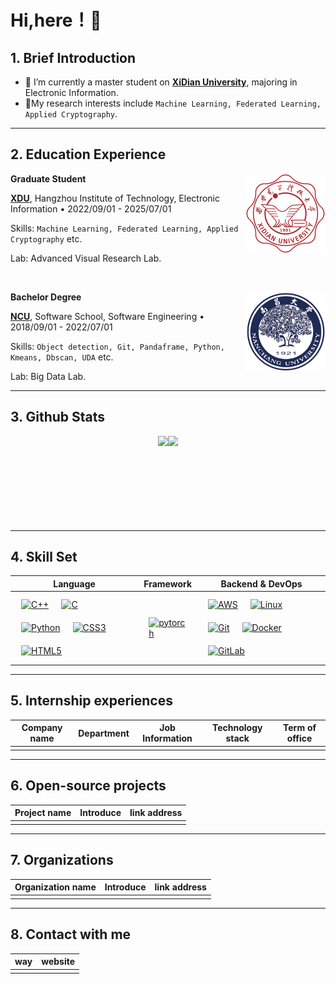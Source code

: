 <!-- profile logo 个人资料徽标 -->
<!-- <div align="center">
  <a href="https://zone.ivan-zhang.com.cn/"><img src="https://img.shields.io/badge/Website-博客-blue" /></a>&emsp;
  <a href="https://www.researchgate.net/profile/Yifan-Zhang-253/"><img src="https://img.shields.io/badge/RG-ResearchGate-blue" /></a>&emsp; -->
  <!-- visitor statistics logo 访问量统计徽标 -->
<!--  <img src="https://komarev.com/ghpvc/?username=ZhangIvan1&label=Views&color=0e75b6&style=flat" alt="访问量统计" /><br>


  <!-- metrics 基础资料 -->
<!--  <picture>
    <img src="/github-metrics.svg" alt="Metrics" width="80%" />
  </picture>
</div> -->

# Hi,here！👋

## 1. Brief Introduction

- 🔭 I’m currently a master student on [**XiDian University**](https://www.xidian.edu.cn/), majoring in Electronic Information.
- 🌱My research interests include `Machine Learning, Federated Learning, Applied Cryptography`.

---



## 2. Education Experience

[<img style="padding-left: 0 !important;" align="right" height="128px" width="128px" alt="XDU" src="./images/xdu.png"/>](https://www.xidian.edu.cn/)

**Graduate Student** 

[**XDU**](https://www.xidian.edu.cn/), Hangzhou Institute of Technology, Electronic Information • 2022/09/01 - 2025/07/01  

Skills: `Machine Learning, Federated Learning, Applied Cryptography` etc.

Lab: Advanced Visual Research Lab.

<br>

[<img style="padding-left: 0 !important;" align="right" height="128px" width="128px" alt="NCU" src="./images/ncu.png"/>](https://www.ncu.edu.cn/)

**Bachelor Degree** 

[**NCU**](https://www.ncu.edu.cn/), Software School, Software Engineering • 2018/09/01 - 2022/07/01 

Skills: `Object detection, Git, Pandaframe, Python, Kmeans, Dbscan, UDA` etc.

Lab: Big Data Lab.

---



## 3. Github Stats

<div style="display: flex; justify-content: center;";><img align="" height="137px" src="https://github-readme-stats-git-masterrstaa-rickstaa.vercel.app/api?username=ZhangIvan1&show_icons=true" /><img align="" height="137px" src="https://github-readme-stats-git-masterrstaa-rickstaa.vercel.app/api/top-langs/?username=ZhangIvan1&layout=compact" /></div>


---



## 4. Skill Set

| Language                                                     | Framework                                                    | Backend & DevOps                                             |
| ------------------------------------------------------------ | ------------------------------------------------------------ | ------------------------------------------------------------ |
| <a href="https://www.cplusplus.com/" target="_blank"><img style="margin: 10px" src="https://profilinator.rishav.dev/skills-assets/cplusplus-original.svg" alt="C++" height="50" width="50" /></a><a href="https://www.cprogramming.com/" target="_blank"><img style="margin: 10px" src="https://profilinator.rishav.dev/skills-assets/c-original.svg" alt="C" height="50" width="50" /></a><a href="https://www.python.org/" target="_blank"><img style="margin: 10px" src="https://profilinator.rishav.dev/skills-assets/python-original.svg" alt="Python" height="50" width="50" /></a><a href="https://www.w3schools.com/css/" target="_blank"><img style="margin: 10px" src="https://profilinator.rishav.dev/skills-assets/css3-original-wordmark.svg" alt="CSS3" height="50" width="50" /></a><a href="https://en.wikipedia.org/wiki/HTML5" target="_blank"><img style="margin: 10px" src="https://profilinator.rishav.dev/skills-assets/html5-original-wordmark.svg" alt="HTML5" height="50" width="50" /></a> | <a href="https://pytorch.org/" target="_blank"><img style="margin: 10px" src="https://profilinator.rishav.dev/skills-assets/pytorch-icon.svg" alt="pytorch" height="50" width="50" /></a> | <a href="https://aws.amazon.com/" target="_blank"><img style="margin: 10px" src="https://profilinator.rishav.dev/skills-assets/amazonwebservices-original-wordmark.svg" alt="AWS" height="50" width="50" /></a><a href="https://www.linux.org/" target="_blank"><img style="margin: 10px" src="https://profilinator.rishav.dev/skills-assets/linux-original.svg" alt="Linux" height="50" width="50" /></a><a href="https://github.com/" target="_blank"><img style="margin: 10px" src="https://profilinator.rishav.dev/skills-assets/git-scm-icon.svg" alt="Git" height="50" width="50" /></a><a href="https://www.docker.com/" target="_blank"><img style="margin: 10px" src="https://profilinator.rishav.dev/skills-assets/docker-original-wordmark.svg" alt="Docker" height="50" width="50" /></a><a href="https://about.gitlab.com/" target="_blank"><img style="margin: 10px" src="https://profilinator.rishav.dev/skills-assets/gitlab.svg" alt="GitLab" height="50" width="50" /></a> |


---



## 5. Internship experiences

| Company name     | Department                            | Job Information           | Technology stack             | Term of office       |
| ---------------- | ------------------------------------- | ------------------------- | ---------------------------- | -------------------- |
|              |            |                 |                  |                |

---



## 6. Open-source projects

| Project name | Introduce | link address |
| ------------ | --------- | ------------ |
|              |           |              |

---



## 7. Organizations

| Organization name | Introduce | link address |
| ----------------- | --------- | ------------ |
|                   |           |              |

---



## 8. Contact with me

| way  | website |
| ---- | ------- |
|      |         |
